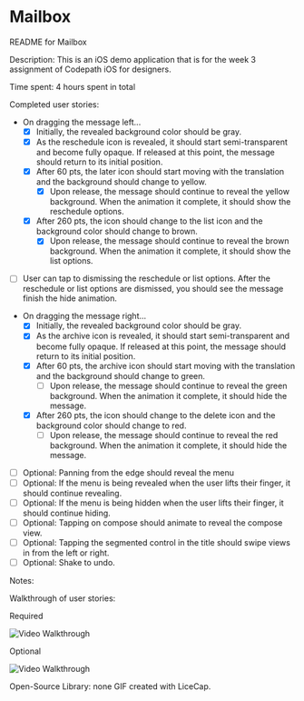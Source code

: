 # Mailbox

README for Mailbox

Description:
This is an iOS demo application that is for the week 3 assignment of Codepath iOS for designers.

Time spent: 4 hours spent in total

Completed user stories:

* On dragging the message left...
	* [x] Initially, the revealed background color should be gray.
	* [x] As the reschedule icon is revealed, it should start semi-transparent and become fully opaque. If released at this point, the message should return to its initial position.
	* [x] After 60 pts, the later icon should start moving with the translation and the background should change to yellow.
	  * [x] Upon release, the message should continue to reveal the yellow background. When the animation it complete, it should show the reschedule options.
	* [x] After 260 pts, the icon should change to the list icon and the background color should change to brown.
	  * [x] Upon release, the message should continue to reveal the brown background. When the animation it complete, it should show the list options.
* [ ] User can tap to dismissing the reschedule or list options. After the reschedule or list options are dismissed, you should see the message finish the hide animation.
* On dragging the message right...
	* [x] Initially, the revealed background color should be gray.
	* [x] As the archive icon is revealed, it should start semi-transparent and become fully opaque. If released at this point, the message should return to its initial position.
	* [x] After 60 pts, the archive icon should start moving with the translation and the background should change to green.
	  * [ ] Upon release, the message should continue to reveal the green background. When the animation it complete, it should hide the message.
	* [x] After 260 pts, the icon should change to the delete icon and the background color should change to red.
	  * [ ] Upon release, the message should continue to reveal the red background. When the animation it complete, it should hide the message.
* [ ] Optional: Panning from the edge should reveal the menu
* [ ] Optional: If the menu is being revealed when the user lifts their finger, it should continue revealing.
* [ ] Optional: If the menu is being hidden when the user lifts their finger, it should continue hiding.
* [ ] Optional: Tapping on compose should animate to reveal the compose view.
* [ ] Optional: Tapping the segmented control in the title should swipe views in from the left or right.
* [ ] Optional: Shake to undo.

Notes:

Walkthrough of user stories: 

Required

![Video Walkthrough](carousel_required.gif?raw=true)

Optional

![Video Walkthrough](carousel_optional.gif?raw=true)

Open-Source Library: none
GIF created with LiceCap.








